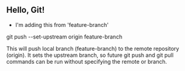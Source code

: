 ## Hello, Git!

- I'm adding this from 'feature-branch'


git push --set-upstream origin feature-branch

This will push local branch (feature-branch) to the remote repository (origin). It sets the upstream branch, so future git push and git pull commands can be run without specifying the remote or branch.